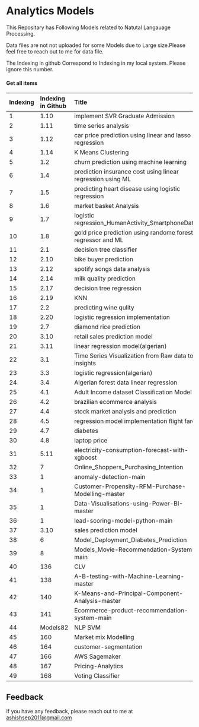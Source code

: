 
# Analytics Models

This Repositary has Following Models related to Natutal Langauage Processing.

Data files are not not uploaded for some Models due to Large size.Please feel free to reach out to me for data file. 

The Indexing in github Correspond to Indexing in my local system. Please ignore this number.







#### Get all items



| Indexing| Indexing in Github     | Title                |
| :-------- | :------- | :------------------------- |
| 1 | 1.10 |implement SVR Graduate Admission
| 2 | 1.11 | time series analysis
 | 3 | 1.12 |car price prediction using linear and lasso regression |
| 4 | 1.14 | K Means Clustering |
| 5 | 1.2 | churn prediction using machine learning |
| 6 | 1.4 | prediction insurance cost using linear regression using ML |
| 7 | 1.5 | predicting heart disease using logistic regression |
| 8 | 1.6 | market basket Analysis |
| 9 | 1.7 | logistic regression_HumanActivity_SmartphoneData |
| 10 | 1.8 | gold price prediction using randome forest regressor and ML |
| 11 | 2.1 | decision tree classifier |
| 12 | 2.10 | bike buyer prediction |
| 13 | 2.12 | spotify songs data analysis |
| 14 | 2.14 | milk quality prediction |
| 15 | 2.17 | decision tree regression |
| 16 | 2.19 | KNN |
| 17 | 2.2 | predicting wine qulity |
| 18 | 2.20 | logistic regression implementation |
| 19 | 2.7 | diamond rice prediction |
| 20 | 3.10 | retail sales prediction model |
| 21 | 3.11 | linear regression model(algerian) |
| 22 | 3.1 | Time Series Visualization from Raw data to insights |
| 23 | 3.3 | logistic regression(algerian) |
| 24 | 3.4 | Algerian forest data linear regression |
| 25 | 4.1 | Adult Income dataset Classification Model |
| 26 | 4.2 | brazilian ecommerce analysis |
| 27 | 4.4 | stock market analysis and prediction |
| 28 | 4.5 | regression model implementation flight fare |
| 29 | 4.7 | diabetes |
| 30 | 4.8 | laptop price |
| 31 | 5.11 | electricity-consumption-forecast-with-xgboost |
| 32 | 7 | Online_Shoppers_Purchasing_Intention |
| 33 | 1 | anomaly-detection-main |
| 34 | 1 | Customer-Propensity-RFM-Purchase-Modelling-master |
| 35 | 1 | Data-Visualisations-using-Power-BI-master |
| 36 | 1 | lead-scoring-model-python-main |
| 37 | 3.10 | sales prediction model |
| 38 | 6 | Model_Deployment_Diabetes_Prediction|
| 39 | 8 | Models_Movie-Recommendation-System-main |
| 40 | 136 | CLV |
| 41 | 138 | A-B-testing-with-Machine-Learning-master |
| 42 | 140 | K-Means-and-Principal-Component-Analysis-master |
| 43 | 141 | Ecommerce-product-recommendation-system-main |
| 44 | Models82 | NLP SVM |
| 45 | 160 | Market mix Modelling |
| 46 | 164 | customer-segmentation |
| 47 | 166 | AWS Sagemaker |
| 48 | 167 | Pricing-Analytics |
| 49 | 168 | Voting Classifier |








## Feedback

If you have any feedback, please reach out to me at ashishsep2011@gmail.com

